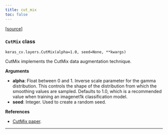 ```yaml
---
title: cut_mix
toc: false
---
```


[\[source\]](https://github.com/keras-team/keras-cv/tree/v0.9.0/keras_cv/src/layers/preprocessing/cut_mix.py#L24)

### `CutMix` class

`keras_cv.layers.CutMix(alpha=1.0, seed=None, **kwargs)`

CutMix implements the CutMix data augmentation technique.

**Arguments**

- **alpha**: Float between 0 and 1. Inverse scale parameter for the gamma distribution. This controls the shape of the distribution from which the smoothing values are sampled. Defaults to 1.0, which is a recommended value when training an imagenet1k classification model.
- **seed**: Integer. Used to create a random seed.

**References**

- [CutMix paper](https://arxiv.org/abs/1905.04899).

---
